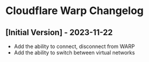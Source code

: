 # Cloudflare Warp Changelog

## [Initial Version] - 2023-11-22
- Add the ability to connect, disconnect from WARP
- Add the ability to switch between virtual networks
